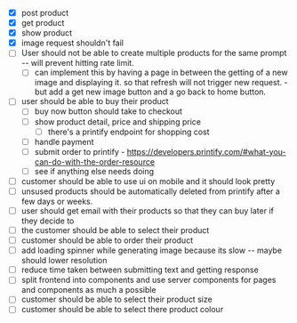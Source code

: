 - [x] post product
- [x] get product 
- [x] show product 
- [x] image request shouldn't fail 
- [ ] User should not be able to create multiple products for the same prompt -- will prevent hitting rate limit.
    - [ ] can implement this by having a page in between the getting of a new image and displaying it. so that refresh will not trigger new request. - but add a get new image button and a go back to home button. 
- [ ] user should be able to buy their product
    - [ ] buy now button should take to checkout 
    - [ ] show product detail, price and shipping price 
        - [ ] there's a printify endpoint for shopping cost 
    - [ ] handle payment 
    - [ ] submit order to printify - https://developers.printify.com/#what-you-can-do-with-the-order-resource
    - [ ] see if anything else needs doing 
- [ ] customer should be able to use ui on mobile and it should look pretty
- [ ] unsused products should be automatically deleted from printify after a few days or weeks. 
- [ ] user should get email with their products so that they can buy later if they decide to
- [ ] the customer should be able to select their product
- [ ] customer should be able to order their product 
- [ ] add loading spinner while generating image because its slow -- maybe should lower resolution
- [ ] reduce time taken between submitting text and getting response
- [ ] split frontend into components and use server components for pages and components as much a possible 
- [ ] customer should be able to select their product size
- [ ] customer should be able to select there product colour